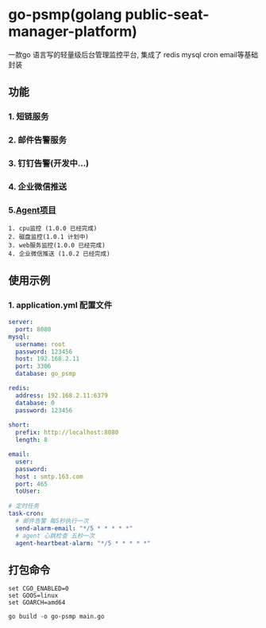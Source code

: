 
# go-psmp(golang public-seat-manager-platform)

一款go 语言写的轻量级后台管理监控平台, 集成了 redis mysql cron email等基础封装
## 功能

### 1. 短链服务
### 2. 邮件告警服务
### 3. 钉钉告警(开发中...)
### 4. 企业微信推送 
### 5.[Agent项目](https://github.com/fengzijk/psmp-agent/tree/master)
    1. cpu监控 (1.0.0 已经完成)
    2. 磁盘监控(1.0.1 计划中)
    3. web服务监控(1.0.0 已经完成)
    4. 企业微信推送 (1.0.2 已经完成)



## 使用示例

### 1. application.yml 配置文件
```yml
server:
  port: 8080
mysql:
  username: root
  password: 123456
  host: 192.168.2.11
  port: 3306
  database: go_psmp

redis:
  address: 192.168.2.11:6379
  database: 0
  password: 123456
  
short:
  prefix: http://localhost:8080
  length: 8

email:
  user: 
  password: 
  host : smtp.163.com
  port: 465
  toUser:
 
# 定时任务
task-cron:
  # 邮件告警 每5秒执行一次
  send-alarm-email: "*/5 * * * * *"
  # agent 心跳检查 五秒一次
  agent-heartbeat-alarm: "*/5 * * * * *"
```



## 打包命令

```shell
set CGO_ENABLED=0
set GOOS=linux
set GOARCH=amd64

go build -o go-psmp main.go

```
